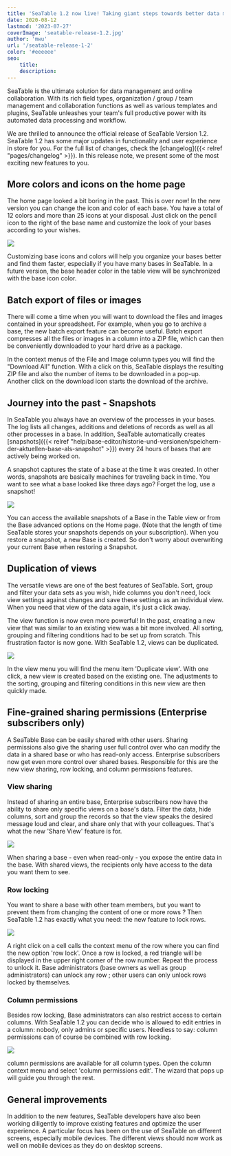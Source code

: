 ```yaml
---
title: 'SeaTable 1.2 now live! Taking giant steps towards better data management - SeaTable'
date: 2020-08-12
lastmod: '2023-07-27'
coverImage: 'seatable-release-1.2.jpg'
author: 'mwu'
url: '/seatable-release-1-2'
color: '#eeeeee'
seo:
    title:
    description:
---
```


SeaTable is the ultimate solution for data management and online collaboration. With its rich field types, organization / group / team management and collaboration functions as well as various templates and plugins, SeaTable unleashes your team's full productive power with its automated data processing and workflow.

We are thrilled to announce the official release of SeaTable Version 1.2. SeaTable 1.2 has some major updates in functionality and user experience in store for you. For the full list of changes, check the [changelog]({{< relref "pages/changelog" >}}). In this release note, we present some of the most exciting new features to you.

## More colors and icons on the home page

The home page looked a bit boring in the past. This is over now! In the new version you can change the icon and color of each base. You have a total of 12 colors and more than 25 icons at your disposal. Just click on the pencil icon to the right of the base name and customize the look of your bases according to your wishes.

![](baseColorAndIcon-711x501.jpg)

Customizing base icons and colors will help you organize your bases better and find them faster, especially if you have many bases in SeaTable. In a future version, the base header color in the table view will be synchronized with the base icon color.

## Batch export of files or images

There will come a time when you will want to download the files and images contained in your spreadsheet. For example, when you go to archive a base, the new batch export feature can become useful. Batch export compresses all the files or images in a column into a ZIP file, which can then be conveniently downloaded to your hard drive as a package.

In the context menus of the File and Image column types you will find the "Download All" function. With a click on this, SeaTable displays the resulting ZIP file and also the number of items to be downloaded in a pop-up. Another click on the download icon starts the download of the archive.

## Journey into the past - Snapshots

In SeaTable you always have an overview of the processes in your bases. The log lists all changes, additions and deletions of records as well as all other processes in a base. In addition, SeaTable automatically creates [snapshots]({{< relref "help/base-editor/historie-und-versionen/speichern-der-aktuellen-base-als-snapshot" >}}) every 24 hours of bases that are actively being worked on.

A snapshot captures the state of a base at the time it was created. In other words, snapshots are basically machines for traveling back in time. You want to see what a base looked like three days ago? Forget the log, use a snapshot!

![](Snapshots.png)

You can access the available snapshots of a Base in the Table view or from the Base advanced options on the Home page. (Note that the length of time SeaTable stores your snapshots depends on your subscription). When you restore a snapshot, a new Base is created. So don't worry about overwriting your current Base when restoring a Snapshot.

## Duplication of views

The versatile views are one of the best features of SeaTable. Sort, group and filter your data sets as you wish, hide columns you don't need, lock view settings against changes and save these settings as an individual view. When you need that view of the data again, it's just a click away.

The view function is now even more powerful! In the past, creating a new view that was similar to an existing view was a bit more involved. All sorting, grouping and filtering conditions had to be set up from scratch. This frustration factor is now gone. With SeaTable 1.2, views can be duplicated.

![](duplicate_view.png)

In the view menu you will find the menu item 'Duplicate view'. With one click, a new view is created based on the existing one. The adjustments to the sorting, grouping and filtering conditions in this new view are then quickly made.

## Fine-grained sharing permissions (Enterprise subscribers only)

A SeaTable Base can be easily shared with other users. Sharing permissions also give the sharing user full control over who can modify the data in a shared base or who has read-only access. Enterprise subscribers now get even more control over shared bases. Responsible for this are the new view sharing, row locking, and column permissions features.

### View sharing

Instead of sharing an entire base, Enterprise subscribers now have the ability to share only specific views on a base's data. Filter the data, hide columns, sort and group the records so that the view speaks the desired message loud and clear, and share only that with your colleagues. That's what the new 'Share View' feature is for.

![](share_view.png)

When sharing a base - even when read-only - you expose the entire data in the base. With shared views, the recipients only have access to the data you want them to see.

### Row locking

You want to share a base with other team members, but you want to prevent them from changing the content of one or more rows ? Then SeaTable 1.2 has exactly what you need: the new feature to lock rows.

![](lock_row.png)

A right click on a cell calls the context menu of the row where you can find the new option 'row lock'. Once a row is locked, a red triangle will be displayed in the upper right corner of the row number. Repeat the process to unlock it. Base administrators (base owners as well as group administrators) can unlock any row ; other users can only unlock rows locked by themselves.

### Column permissions

Besides row locking, Base administrators can also restrict access to certain columns. With SeaTable 1.2 you can decide who is allowed to edit entries in a column: nobody, only admins or specific users. Needless to say: column permissions can of course be combined with row locking.

![](column_permission.png)

column permissions are available for all column types. Open the column context menu and select 'column permissions edit'. The wizard that pops up will guide you through the rest.

## General improvements

In addition to the new features, SeaTable developers have also been working diligently to improve existing features and optimize the user experience. A particular focus has been on the use of SeaTable on different screens, especially mobile devices. The different views should now work as well on mobile devices as they do on desktop screens.
